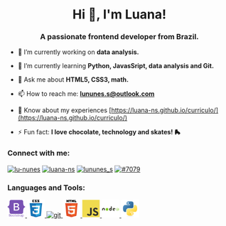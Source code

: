 <h1 align="center">Hi 👋, I'm Luana!</h1>
<h3 align="center">A passionate frontend developer from Brazil.</h3>

- 🔭 I’m currently working on **data analysis.**

- 🌱 I’m currently learning **Python, JavasSript, data analysis and Git.**

- 💬 Ask me about **HTML5, CSS3, math.**

- 📫 How to reach me: **lununes.s@outlook.com**

- 📄 Know about my experiences [https://luana-ns.github.io/curriculo/](https://luana-ns.github.io/curriculo/)

- ⚡ Fun fact: **I love chocolate, technology and skates! :roller_skate:**

<h3 align="left">Connect with me:</h3>
<p align="left">
<a href="https://linkedin.com/in/lu-nunes" target="blank"><img align="center" src="https://raw.githubusercontent.com/rahuldkjain/github-profile-readme-generator/master/src/images/icons/Social/linked-in-alt.svg" alt="lu-nunes" height="30" width="40" /></a>
<a href="https://instagram.com/luana-ns" target="blank"><img align="center" src="https://raw.githubusercontent.com/rahuldkjain/github-profile-readme-generator/master/src/images/icons/Social/instagram.svg" alt="luana-ns" height="30" width="40" /></a>
<a href="https://www.hackerrank.com/lununes_s" target="blank"><img align="center" src="https://raw.githubusercontent.com/rahuldkjain/github-profile-readme-generator/master/src/images/icons/Social/hackerrank.svg" alt="lununes_s" height="30" width="40" /></a>
<a href="https://discord.gg/#7079" target="blank"><img align="center" src="https://raw.githubusercontent.com/rahuldkjain/github-profile-readme-generator/master/src/images/icons/Social/discord.svg" alt="#7079" height="30" width="40" /></a>
</p>

<h3 align="left">Languages and Tools:</h3>
<p align="left"> <a href="https://getbootstrap.com" target="_blank" rel="noreferrer"> <img src="https://raw.githubusercontent.com/devicons/devicon/master/icons/bootstrap/bootstrap-plain-wordmark.svg" alt="bootstrap" width="40" height="40"/> </a> <a href="https://www.w3schools.com/css/" target="_blank" rel="noreferrer"> <img src="https://raw.githubusercontent.com/devicons/devicon/master/icons/css3/css3-original-wordmark.svg" alt="css3" width="40" height="40"/> </a> <a href="https://git-scm.com/" target="_blank" rel="noreferrer"> <img src="https://www.vectorlogo.zone/logos/git-scm/git-scm-icon.svg" alt="git" width="40" height="40"/> </a> <a href="https://www.w3.org/html/" target="_blank" rel="noreferrer"> <img src="https://raw.githubusercontent.com/devicons/devicon/master/icons/html5/html5-original-wordmark.svg" alt="html5" width="40" height="40"/> </a> <a href="https://developer.mozilla.org/en-US/docs/Web/JavaScript" target="_blank" rel="noreferrer"> <img src="https://raw.githubusercontent.com/devicons/devicon/master/icons/javascript/javascript-original.svg" alt="javascript" width="40" height="40"/> </a> <a href="https://nodejs.org" target="_blank" rel="noreferrer"> <img src="https://raw.githubusercontent.com/devicons/devicon/master/icons/nodejs/nodejs-original-wordmark.svg" alt="nodejs" width="40" height="40"/> </a> <a href="https://www.python.org" target="_blank" rel="noreferrer"> <img src="https://raw.githubusercontent.com/devicons/devicon/master/icons/python/python-original.svg" alt="python" width="40" height="40"/> </a> </p>

<!-- <p><img align="left" src="https://github-readme-stats.vercel.app/api/top-langs?username=luana-ns&show_icons=true&title_color=dd6387&text_color=ffffff&bg_color=282a36&locale=en&layout=compact" alt="luana-ns" /></p>

<p>&nbsp;<img align="center" src="https://github-readme-stats.vercel.app/api?username=luana-ns&show_icons=true&title_color=dd6387&text_color=ffffff&bg_color=282a36&locale=en" alt="luana-ns" /></p> --!>

